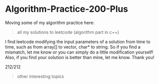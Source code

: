 # Algorithm-Practice-200-Plus
Moving some of my algorithm practice here:

>all my solutions to leetcode (algorithm part in c++)

I find leetcode modifying the input parameters of a solution from time to time, such as from array[] to vector, char* to string. So if you find a mismatch, let me know or you can simply do a little modification yourself! Also, if you find your solution is better than mine, let me know. Thank you! 

212/212 

>other interesting topics 

